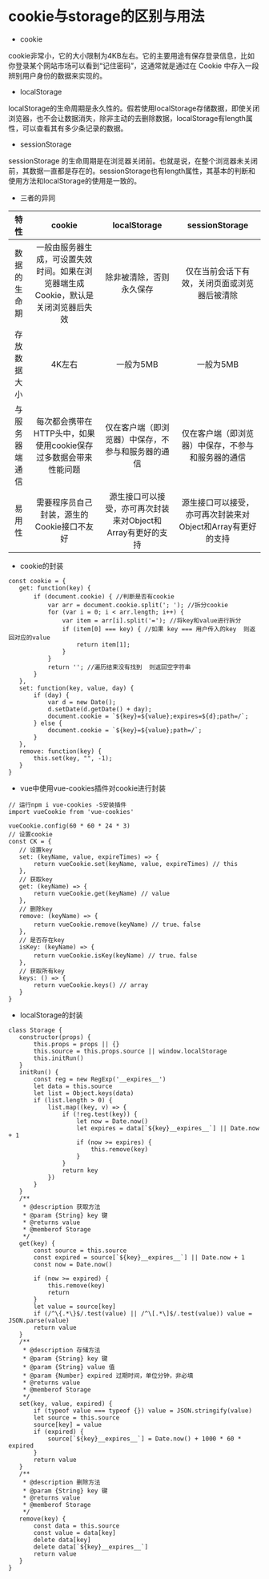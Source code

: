 <!--
 * @Autor: 卢建
 * @LastEditors: 卢建
 * @Description: cookie与storage的区别与用法
 * @Date: 2021-02-01 14:10:06
 * @LastEditTime: 2021-02-01 17:34:43
-->
# cookie与storage的区别与用法

* cookie

cookie非常小，它的大小限制为4KB左右。它的主要用途有保存登录信息，比如你登录某个网站市场可以看到“记住密码”，这通常就是通过在 Cookie 中存入一段辨别用户身份的数据来实现的。

* localStorage

localStorage的生命周期是永久性的。假若使用localStorage存储数据，即使关闭浏览器，也不会让数据消失，除非主动的去删除数据，localStorage有length属性，可以查看其有多少条记录的数据。

 * sessionStorage

sessionStorage 的生命周期是在浏览器关闭前。也就是说，在整个浏览器未关闭前，其数据一直都是存在的。sessionStorage也有length属性，其基本的判断和使用方法和localStorage的使用是一致的。

 * 三者的异同

 特性|cookie|localStorage|sessionStorage
 :---:|:---:|:---:|:---:
 数据的生命期|一般由服务器生成，可设置失效时间。如果在浏览器端生成Cookie，默认是关闭浏览器后失效|除非被清除，否则永久保存|仅在当前会话下有效，关闭页面或浏览器后被清除
 存放数据大小|4K左右|一般为5MB|一般为5MB
 与服务器端通信|每次都会携带在HTTP头中，如果使用cookie保存过多数据会带来性能问题|仅在客户端（即浏览器）中保存，不参与和服务器的通信|仅在客户端（即浏览器）中保存，不参与和服务器的通信
 易用性|需要程序员自己封装，源生的Cookie接口不友好|源生接口可以接受，亦可再次封装来对Object和Array有更好的支持|源生接口可以接受，亦可再次封装来对Object和Array有更好的支持

 * cookie的封装

 ```
const cookie = {
    get: function(key) {
        if (document.cookie) { //判断是否有cookie
            var arr = document.cookie.split('; '); //拆分cookie
            for (var i = 0; i < arr.length; i++) {
                var item = arr[i].split('='); //将key和value进行拆分
                if (item[0] === key) { //如果 key === 用户传入的key  则返回对应的value
                    return item[1];
                }
            }
            return ''; //遍历结束没有找到  则返回空字符串
        }
    },
    set: function(key, value, day) {
        if (day) {
            var d = new Date();
            d.setDate(d.getDate() + day);
            document.cookie = `${key}=${value};expires=${d};path=/`;
        } else {
            document.cookie = `${key}=${value};path=/`;
        }
    },
    remove: function(key) {
        this.set(key, "", -1);
    }
}
 ```

 * vue中使用vue-cookies插件对cookie进行封装

 ```
// 运行npm i vue-cookies -S安装插件
import vueCookie from 'vue-cookies'

vueCookie.config(60 * 60 * 24 * 3)
// 设置cookie
const CK = {
    // 设置key
    set: (keyName, value, expireTimes) => {
        return vueCookie.set(keyName, value, expireTimes) // this
    },
    // 获取key
    get: (keyName) => {
        return vueCookie.get(keyName) // value
    },
    // 删除key
    remove: (keyName) => {
        return vueCookie.remove(keyName) // true、false
    },
    // 是否存在key
    isKey: (keyName) => {
        return vueCookie.isKey(keyName) // true、false
    },
    // 获取所有key
    keys: () => {
        return vueCookie.keys() // array
    }
}
 ```

 * localStorage的封装

 ```
class Storage {
    constructor(props) {
        this.props = props || {}
        this.source = this.props.source || window.localStorage
        this.initRun()
    }
    initRun() {
        const reg = new RegExp('__expires__')
        let data = this.source
        let list = Object.keys(data)
        if (list.length > 0) {
            list.map((key, v) => {
                if (!reg.test(key)) {
                    let now = Date.now()
                    let expires = data[`${key}__expires__`] || Date.now + 1
                    if (now >= expires) {
                        this.remove(key)
                    }
                }
                return key
            })
        }
    }
    /**
     * @description 获取方法
     * @param {String} key 键
     * @returns value
     * @memberof Storage
     */
    get(key) {
        const source = this.source
        const expired = source[`${key}__expires__`] || Date.now + 1
        const now = Date.now()

        if (now >= expired) {
            this.remove(key)
            return
        }
        let value = source[key]
        if (/^\{.*\}$/.test(value) || /^\[.*\]$/.test(value)) value = JSON.parse(value)
        return value
    }
    /**
     * @description 存储方法
     * @param {String} key 键
     * @param {String} value 值
     * @param {Number} expired 过期时间，单位分钟，非必填
     * @returns value
     * @memberof Storage
     */
    set(key, value, expired) {
        if (typeof value === typeof {}) value = JSON.stringify(value)
        let source = this.source
        source[key] = value
        if (expired) {
            source[`${key}__expires__`] = Date.now() + 1000 * 60 * expired
        }
        return value
    }
    /**
     * @description 删除方法
     * @param {String} key 键
     * @returns value
     * @memberof Storage
     */
    remove(key) {
        const data = this.source
        const value = data[key]
        delete data[key]
        delete data[`${key}__expires__`]
        return value
    }
}
 ```